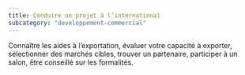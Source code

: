 ```yaml
---
title: Conduire un projet à l’international
subcategory: "developpement-commercial"
---
```


Connaître les aides à l’exportation, évaluer votre capacité à exporter, sélectionner des marchés cibles, trouver un partenaire, participer à un salon, être conseillé sur les formalités.
